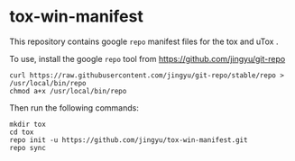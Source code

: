 # tox-win-manifest

This repository contains google `repo` manifest files for the
tox and uTox .

To use, install the google `repo` tool from https://github.com/jingyu/git-repo

    curl https://raw.githubusercontent.com/jingyu/git-repo/stable/repo > /usr/local/bin/repo
    chmod a+x /usr/local/bin/repo

Then run the following commands:

    mkdir tox
    cd tox
    repo init -u https://github.com/jingyu/tox-win-manifest.git
    repo sync

